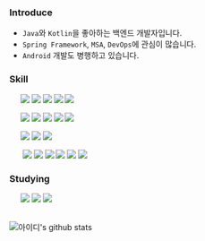 ### Introduce
- `Java`와 `Kotlin`을 좋아하는 백엔드 개발자입니다. 
- `Spring Framework`, `MSA`, `DevOps`에 관심이 많습니다.
- `Android` 개발도 병행하고 있습니다.

### Skill
<!-- Launguage -->
<p float="left">
&nbsp;&nbsp;&nbsp;&nbsp;&nbsp;<img src="https://img.shields.io/badge/Java-007396?style=flat&logo=Java&logoColor=white"/>
 <img src="https://img.shields.io/badge/Kotlin-7F52FF?style=flat&logo=Kotlin&logoColor=white"/>
 <img src="https://img.shields.io/badge/HTML5-E34F26?style=flat&logo=HTML5&logoColor=white"/>
 <img src="https://img.shields.io/badge/CSS3-1572B6?style=flat&logo=CSS3&logoColor=white"/>
 <img src="https://img.shields.io/badge/JavaScript-F7DF1E?style=flat&logo=JavaScript&logoColor=white"/>
</p>

<!-- backend -->
<p float="left">
&nbsp;&nbsp;&nbsp;&nbsp;&nbsp;<img src="https://img.shields.io/badge/Spring-6DB33F?style=flat&logo=Spring&logoColor=white"/>
 <img src="https://img.shields.io/badge/Docker-2496ED?style=flat&logo=Docker&logoColor=white"/>
 <img src="https://img.shields.io/badge/Kubernetes-326CE5?style=flat&logo=Kubernetes&logoColor=white"/>
 <img src="https://img.shields.io/badge/Amazon AWS-FF9900?style=flat&logo=Amazon AWS&logoColor=white"/>
 <img src="https://img.shields.io/badge/Linux-FCC624?style=flat&logo=Linux&logoColor=white"/>
</p>

<!-- database -->
<p float="left">
&nbsp;&nbsp;&nbsp;&nbsp;&nbsp;<img src="https://img.shields.io/badge/MySQL-4479A1?style=flat&logo=MySQL&logoColor=white"/>
 <img src="https://img.shields.io/badge/Oracle-F80000?style=flat&logo=Oracle&logoColor=white"/>
 <img src="https://img.shields.io/badge/MongoDB-47A248?style=flat&logo=MongoDB&logoColor=white"/>
</p>

<!-- etc -->
<p float="left">
&nbsp;&nbsp;&nbsp;&nbsp;&nbsp;
 <img src="https://img.shields.io/badge/IntelliJ IDEA-000000?style=flat&logo=IntelliJ IDEA&logoColor=white"/>
 <img src="https://img.shields.io/badge/Gradle-02303A?style=flat&logo=Gradle&logoColor=white"/>
 <img src="https://img.shields.io/badge/Apache Maven-C71A36?style=flat&logo=Apache Maven&logoColor=white"/>
 <img src="https://img.shields.io/badge/Node.js-339933?style=flat&logo=Node.js&logoColor=white"/>
 <img src="https://img.shields.io/badge/Android-3DDC84?style=flat&logo=Android&logoColor=white"/>
 <img src="https://img.shields.io/badge/GitHub Actions-2088FF?style=flat&logo=GitHub Actions&logoColor=white"/>
</>

### Studying
<p float="left">
&nbsp;&nbsp;&nbsp;&nbsp;&nbsp;<img src="https://img.shields.io/badge/Redis-DC382D?style=flat&logo=Redis&logoColor=white"/>
 <img src="https://img.shields.io/badge/Apache Kafka-231F20?style=flat&logo=Apache Kafka&logoColor=white"/>
 <img src="https://img.shields.io/badge/Elasticsearch-005571?style=flat&logo=Elasticsearch&logoColor=white"/>
</>

</br>
</br>

![아이디's github stats](https://github-readme-stats.vercel.app/api?username=yologger&show_icons=true)
